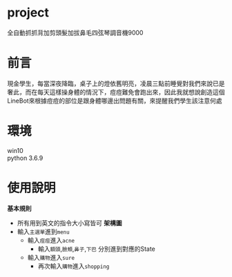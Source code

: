 # project
全自動抓抓背加剪頭髮加拔鼻毛四弦琴調音機9000
# 前言
現金學生，每當深夜降臨，桌子上的燈依舊明亮，凌晨三點前睡覺對我們來說已是奢此，而在每天這樣操身體的情況下，痘痘難免會跑出來，因此我就想說創造這個LineBot來根據痘痘的部位是跟身體哪邊出問題有關，來提醒我們學生該注意何處
# 環境
win10\
python 3.6.9
# 使用說明
**基本規則** 
* 所有用到英文的指令大小寫皆可
**架構圖** 
* 輸入`主選單`進到`menu`
  * 輸入`痘痘`進入`acne` 
     * 輸入`額頭`,`臉頰`,`鼻子`,`下巴` 分別進到對應的State
  *  輸入`購物`進入`sure`
     *  再次輸入`購物`進入`shopping`
 
